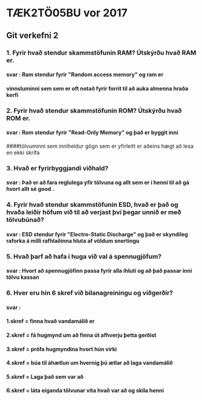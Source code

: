 # TÆK2TÖ05BU vor 2017

## Git verkefni 2

### 1. Fyrir hvað stendur skammstöfunin RAM? Útskýrðu hvað RAM er.

#### svar : Ram stendur fyrir "Random access memory" og ram er
####        vinnsluminni sem  sem er oft notað fyrir forrit til að auka almenna hraða kerfi

### 2. Fyrir hvað stendur skammstöfunin ROM? Útskýrðu hvað ROM er.

#### svar : Rom stendur fyrir "Read-Only Memory" og það er byggit inni 
####tölvuminni sem inniheldur gögn sem er yfirleitt er aðeins hægt að lesa en ekki skrifa

### 3. Hvað er fyrirbyggjandi viðhald?

#### svar : Það er að fara reglulega yfir tölvuna og allt sem er í henni til að gá hvort allt sé good .

### 4. Fyrir hvað stendur skammstöfunin ESD, hvað er það og hvaða leiðir höfum við til að verjast því þegar unnið er með tölvubúnað?

#### svar : ESD stendur fyrir "Electro-Static Discharge" og það er skyndileg raforka á milli rafhlaðinna hluta af völdum snertingu


### 5. Hvað þarf að hafa í huga við val á spennugjöfum?

#### svar : Hvort að spennugjöfinn passa fyrir alla íhluti og að það passar inni tölvu kassan

### 6. Hver eru hin 6 skref við bilanagreiningu og viðgerðir?

#### svar :
#### 1.skref = finna hvað vandamálið er
#### 2.skref = fá hugmynd um að finna út afhverju þetta gerðist
#### 3.skref = prófa hugmyndina hvort hún virki
#### 4.skref = búa til áhætlun um hvernig þú ætlar að laga vandamálið
#### 5.skref = Laga það sem var að
#### 6.skref = láta eiganda tölvunar vita hvað var að og skila henni 